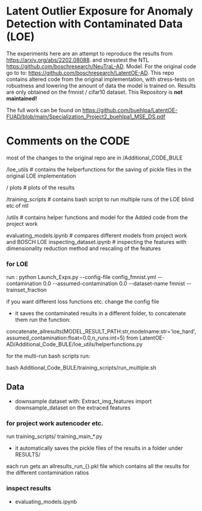 #  Latent Outlier Exposure for Anomaly Detection with Contaminated Data (LOE)

The experiments here are an attempt to reproduce the results from https://arxiv.org/abs/2202.08088. and stresstest the NTL https://github.com/boschresearch/NeuTraL-AD. Model. For the original code go to to: https://github.com/boschresearch/LatentOE-AD. This repo contains altered code from the original implementation, with stress-tests on robustness and  lowering the amount of data the model is trained on. Results are only obtained on the fmnist / cifar10 dataset.
This Repository is **not maintained!**



The full work can be found on https://github.com/buehlpa/LatentOE-FUAD/blob/main/Specialization_Project2_buehlpa1_MSE_DS.pdf

# Comments on the CODE

most of the changes to the original repo are in /Additional_CODE_BULE 

 /loe_utils             # contains the helperfunctions for the saving of pickle files in the original LOE implementation
 
 / plots               # plots of the results
 
 /training_scripts      # contains bash script to run multiple runs of the LOE blind etc of ntl
 
 /utils                 # contains helper functions and model for the Added code from the project work
                     
 evaluating_models.ipynb  # compares different models from project work and BOSCH LOE
 inspecting_dataset.ipynb # inspecting the features with dimensionality reduction method and rescaling of the features



### for LOE  

run :
python Launch_Exps.py --config-file config_fmnist.yml   --contamination 0.0 --assumed-contamination 0.0 --dataset-name fmnist  --trainset_fraction

if you want different loss functions etc. change the  config file

- it saves the contaminated results in a different folder, to concatenate them run the function:

concatenate_allresults(MODEL_RESULT_PATH:str,modelname:str='loe_hard',assumed_contamination:float=0.0,n_runs:int=5)
from
LatentOE-AD/Additional_Code_BULE/loe_utils/helperfunctions.py


for the multi-run bash scripts run:

bash Additional_Code_BULE/training_scripts/run_multiple.sh



## Data

- downsample dataset with: Extract_img_features import downsample_dataset on the extraced features


### for project work autencoder etc. 
run training_scripts/ training_main_*.py

- it automatically saves the pickle files of the results in a folder under RESULTS/

each run gets an allresults_run_{}.pkl file which contains all the results for the different contamination ratios



### inspect results

- evaluating_models.ipynb 
